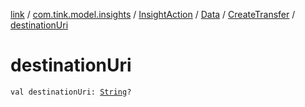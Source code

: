 [link](../../../../index.md) / [com.tink.model.insights](../../../index.md) / [InsightAction](../../index.md) / [Data](../index.md) / [CreateTransfer](index.md) / [destinationUri](./destination-uri.md)

# destinationUri

`val destinationUri: `[`String`](https://kotlinlang.org/api/latest/jvm/stdlib/kotlin/-string/index.html)`?`